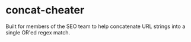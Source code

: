 # concat-cheater
Built for members of the SEO team to help concatenate URL strings into a single OR'ed regex match.

